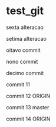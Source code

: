 # test_git

sexta alteracao

setima alteracao 

oitavo commit 

nono commit

decimo commit 

commit 11

commit 12 ORIGIN 

commit 13 master

commit 14 ORIGIN
